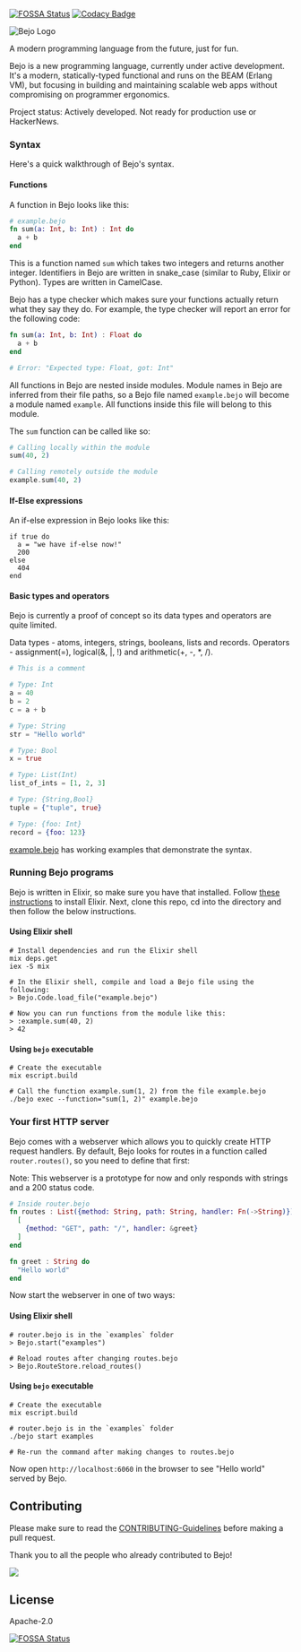 [![FOSSA Status](https://app.fossa.com/api/projects/git%2Bgithub.com%2Fbejo-lang%2Fbejo.svg?type=shield)](https://app.fossa.com/projects/git%2Bgithub.com%2Fbejo-lang%2Fbejo?ref=badge_shield)
[![Codacy Badge](https://app.codacy.com/project/badge/Grade/3c04af6c37ef43ca958efd9cbed0e1df)](https://www.codacy.com/gh/bejo-lang/bejo/dashboard?utm_source=github.com&amp;utm_medium=referral&amp;utm_content=bejo-lang/bejo&amp;utm_campaign=Badge_Grade)

![Bejo Logo](https://raw.githubusercontent.com/bejo-lang/media/main/logo-128x128.png)

A modern programming language from the future, just for fun.

Bejo is a new programming language, currently under active development.
It's a modern, statically-typed functional and runs on the BEAM (Erlang VM), but focusing in building and maintaining scalable web apps without compromising on programmer ergonomics.

Project status: Actively developed. Not ready for production use or HackerNews.

### Syntax

Here's a quick walkthrough of Bejo's syntax.

#### Functions

A function in Bejo looks like this:

```elixir
# example.bejo
fn sum(a: Int, b: Int) : Int do
  a + b
end
```

This is a function named `sum` which takes two integers and returns another integer.
Identifiers in Bejo are written in snake_case (similar to Ruby, Elixir or Python).
Types are written in CamelCase.

Bejo has a type checker which makes sure your functions actually return what
they say they do. For example, the type checker will report an error for
the following code:

```elixir
fn sum(a: Int, b: Int) : Float do
  a + b
end

# Error: "Expected type: Float, got: Int"
```

All functions in Bejo are nested inside modules.
Module names in Bejo are inferred from their file paths, so a Bejo file named
`example.bejo` will become a module named `example`. All functions inside this
file will belong to this module.

The `sum` function can be called like so:

```elixir
# Calling locally within the module
sum(40, 2)

# Calling remotely outside the module
example.sum(40, 2)
```

#### If-Else expressions
An if-else expression in Bejo looks like this:
```
if true do
  a = "we have if-else now!"
  200
else
  404
end
```

#### Basic types and operators

Bejo is currently a proof of concept so its data types and operators are quite
limited.

Data types - atoms, integers, strings, booleans, lists and records.
Operators - assignment(=), logical(&, |, !) and arithmetic(+, -, *, /).

```elixir
# This is a comment

# Type: Int
a = 40
b = 2
c = a + b

# Type: String
str = "Hello world"

# Type: Bool
x = true

# Type: List(Int)
list_of_ints = [1, 2, 3]

# Type: {String,Bool}
tuple = {"tuple", true}

# Type: {foo: Int}
record = {foo: 123}
```

[example.bejo](https://github.com/bejo-lang/bejo/blob/main/example.bejo) has
working examples that demonstrate the syntax.

### Running Bejo programs

Bejo is written in Elixir, so make sure you have that installed.
Follow [these instructions](https://elixir-lang.org/install.html) to install
Elixir. Next, clone this repo, cd into the directory and then follow the below instructions.

#### Using Elixir shell

```
# Install dependencies and run the Elixir shell
mix deps.get
iex -S mix

# In the Elixir shell, compile and load a Bejo file using the following:
> Bejo.Code.load_file("example.bejo")

# Now you can run functions from the module like this:
> :example.sum(40, 2)
> 42
```

#### Using `bejo` executable

```
# Create the executable
mix escript.build

# Call the function example.sum(1, 2) from the file example.bejo
./bejo exec --function="sum(1, 2)" example.bejo
```

### Your first HTTP server

Bejo comes with a webserver which allows you to quickly create HTTP request
handlers. By default, Bejo looks for routes in a function called
`router.routes()`, so you need to define that first:

Note: This webserver is a prototype for now and only responds with strings and
a 200 status code.

```elixir
# Inside router.bejo
fn routes : List({method: String, path: String, handler: Fn(->String)}) do
  [
    {method: "GET", path: "/", handler: &greet}
  ]
end

fn greet : String do
  "Hello world"
end
```

Now start the webserver in one of two ways:

#### Using Elixir shell

```
# router.bejo is in the `examples` folder
> Bejo.start("examples")

# Reload routes after changing routes.bejo
> Bejo.RouteStore.reload_routes()
```

#### Using `bejo` executable

```
# Create the executable
mix escript.build

# router.bejo is in the `examples` folder
./bejo start examples

# Re-run the command after making changes to routes.bejo
```

Now open `http://localhost:6060` in the browser to see "Hello world" served
by Bejo.

## Contributing

Please make sure to read the [CONTRIBUTING-Guidelines](https://github.com/bejo-lang/bejo/blob/develop/CONTRIBUTING.md) before making a pull request.

Thank you to all the people who already contributed to Bejo!

<a href="https://github.com/bejo-lang/bejo/graphs/contributors">
  <img src="https://contributors-img.firebaseapp.com/image?repo=bejo-lang/bejo" />
</a>

## License

Apache-2.0

[![FOSSA Status](https://app.fossa.com/api/projects/git%2Bgithub.com%2Fbejo-lang%2Fbejo.svg?type=large)](https://app.fossa.com/projects/git%2Bgithub.com%2Fbejo-lang%2Fbejo?ref=badge_large)